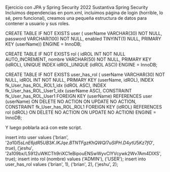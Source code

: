Ejercicio con JPA y Spring Security 2022 Sustantiva
Spring Security
Incluimos dependencias en pom.xml, incluimos página de login (horrible, lo sé, pero funcional), creamos una pequeña estructura de datos para contener a usuario y sus roles.

CREATE TABLE IF NOT EXISTS user (
  userName VARCHAR(30) NOT NULL,
  password VARCHAR(100) NOT NULL,
  enabled TINYINT(1) NULL,
  PRIMARY KEY (userName))
ENGINE = InnoDB;

CREATE TABLE IF NOT EXISTS rol (
  idROL INT NOT NULL AUTO_INCREMENT,
  nombre VARCHAR(50) NOT NULL,
  PRIMARY KEY (idROL),
  UNIQUE INDEX idROL_UNIQUE (idROL ASC))
ENGINE = InnoDB;

CREATE TABLE IF NOT EXISTS user_has_rol (
  userName VARCHAR(30) NOT NULL,
  idROL INT NOT NULL,
  PRIMARY KEY (userName, idROL),
  INDEX fk_User_has_ROL_ROL1_idx (idROL ASC),
  INDEX fk_User_has_ROL_User1_idx (userName ASC),
  CONSTRAINT fk_User_has_ROL_User1
    FOREIGN KEY (userName)
    REFERENCES user (userName)
    ON DELETE NO ACTION
    ON UPDATE NO ACTION,
  CONSTRAINT fk_User_has_ROL_ROL1
    FOREIGN KEY (idROL)
    REFERENCES rol (idROL)
    ON DELETE NO ACTION
    ON UPDATE NO ACTION)
ENGINE = InnoDB;

Y luego poblarla acá con este script.

insert into user values
('brian', '$2a$10$I5sLnE6jdR5UB3K.IKJqe.BTNTFgzKhQWQl7uSlPH.D4ytU5Kz7fO', true),
('jeshu', '$2a$10$9bx/L5912uWKCTh9riXC1eBipouENSwWyvClYVcywk2Wv7Am4DIXS', true);
insert into rol (nombre) values ('ADMIN'), ('USER');
insert into user_has_rol values ('brian', 1), ('brian', 2), ('jeshu', 2);
